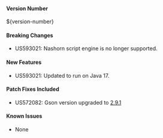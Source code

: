 #### Version Number
${version-number}

#### Breaking Changes
- US593021: Nashorn script engine is no longer supported.

#### New Features
- US593021: Updated to run on Java 17.

#### Patch Fixes Included
- US572082: Gson version upgraded to [2.9.1](https://github.com/google/gson/releases/tag/gson-parent-2.9.1)

#### Known Issues
- None